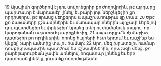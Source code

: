 19 Այսպիսի գործերով էլ դու սովորեցրիր քո ժողովրդին,
թէ արդարը պարտաւոր է մարդասէր լինել,
եւ բարի յոյս ներշնչեցիր քո որդիներին,
թէ նրանց մեղքերին ապաշխարութիւն կը տաս:
20 Եթէ քո ծառաների թշնամիներին եւ մահապարտներին
այդչափ ներելով դու պատժեցիր եւ փրկեցիր՝
նրանց տեղ ու ժամանակ տալով,
որ կարողանան ազատուել չարիքներից,
21 ապա որքա՜ն ճշմարիտ դատեցիր քո որդիներին,
որոնց հայրերի հետ երդում եւ դաշինք ես կնքել՝
բարի աւետիք տալու համար:
22 Արդ, մեզ խրատելու համար դու բիւրապատիկ պատժում ես թշնամիներին,
որպէսզի մենք, քո բարերարութեան չափն առնելով, հոգատար լինենք
եւ երբ դատուած լինենք, յուսանք ողորմութեան:
